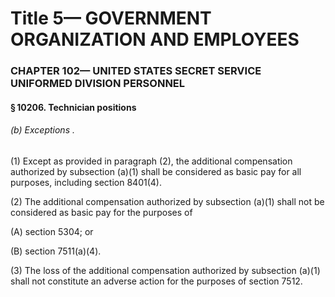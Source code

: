 
# Title 5— GOVERNMENT ORGANIZATION AND EMPLOYEES
### CHAPTER 102— UNITED STATES SECRET SERVICE UNIFORMED DIVISION PERSONNEL
#### § 10206. Technician positions
###### (b) Exceptions .

(1) Except as provided in paragraph (2), the additional compensation authorized by subsection (a)(1) shall be considered as basic pay for all purposes, including section 8401(4).

(2) The additional compensation authorized by subsection (a)(1) shall not be considered as basic pay for the purposes of

(A) section 5304; or

(B) section 7511(a)(4).

(3) The loss of the additional compensation authorized by subsection (a)(1) shall not constitute an adverse action for the purposes of section 7512.
